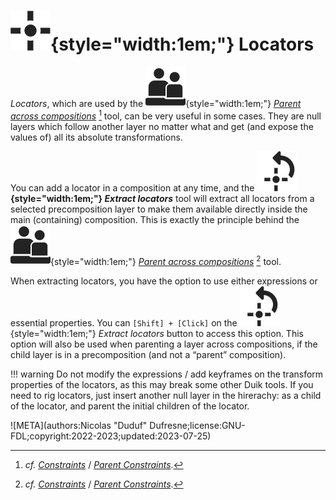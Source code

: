 # ![](../../../img/duik/icons/locator.svg){style="width:1em;"} Locators

*Locators*, which are used by the ![](../../../img/duik/icons/parent_across_comp.svg){style="width:1em;"} [*Parent across compositions*](../parent.md)&nbsp;[^1] tool, can be very useful in some cases. They are null layers which follow another layer no matter what and get (and expose the values of) all its absolute transformations.

You can add a locator in a composition at any time, and the **![](../../../img/duik/icons/extract_locator.svg){style="width:1em;"} *Extract locators*** tool will extract all locators from a selected precomposition layer to make them available directly inside the main (containing) composition. This is exactly the principle behind the ![](../../../img/duik/icons/parent_across_comp.svg){style="width:1em;"} [*Parent across compositions*](../parent.md)&nbsp;[^1] tool.

When extracting locators, you have the option to use either expressions or essential properties. You can `[Shift] + [Click]` on the ![](../../../img/duik/icons/extract_locator.svg){style="width:1em;"} *Extract locators* button to access this option. This option will also be used when parenting a layer across compositions, if the child layer is in a precomposition (and not a “parent” composition).

!!! warning
    Do not modify the expressions / add keyframes on the transform properties of the locators, as this may break some other Duik tools. If you need to rig locators, just insert another null layer in the hirerachy: as a child of the locator, and parent the initial children of the locator.

[^1]: *cf.* [*Constraints*](../index.md) / [*Parent Constraints*](../parent.md).


![META](authors:Nicolas "Duduf" Dufresne;license:GNU-FDL;copyright:2022-2023;updated:2023-07-25)
